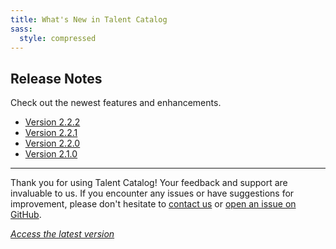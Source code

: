 ```yaml
---
title: What's New in Talent Catalog
sass:
  style: compressed
---
```


## Release Notes

Check out the newest features and enhancements.

- [Version 2.2.2](release_notes_v2_2_2.md)
- [Version 2.2.1](release_notes_v2_2_1.md)
- [Version 2.2.0](release_notes_v2_2_0.md)
- [Version 2.1.0](release_notes_v2_1_0.md)


---

Thank you for using Talent Catalog! Your feedback and support are invaluable to us. If you encounter
any issues or have suggestions for improvement, please don't hesitate to [contact us](mailto:support@talentcatalog.net) or
[open an issue on GitHub](https://github.com/Talent-Catalog/talentcatalog/issues).

*[Access the latest version](https://tctalent.org/admin-portal/login)*